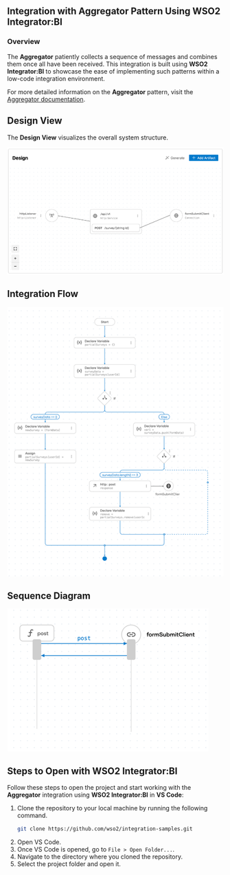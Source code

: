 ## Integration with Aggregator Pattern Using WSO2 Integrator:BI

### Overview

The **Aggregator** patiently collects a sequence of messages and combines them once all have been received.
This integration is built using **WSO2 Integrator:BI** to showcase the ease of implementing such patterns within a low-code integration environment.

For more detailed information on the **Aggregator** pattern, visit the [Aggregator documentation](https://www.enterpriseintegrationpatterns.com/patterns/messaging/Aggregator.html).

## Design View

The **Design View** visualizes the overall system structure.

![Design View](design.png)

## Integration Flow

![Flow Diagram](flow.png)

## Sequence Diagram

![Flow Diagram](sequence.png)

## Steps to Open with WSO2 Integrator:BI

Follow these steps to open the project and start working with the **Aggregator** integration using **WSO2 Integrator:BI** in **VS Code**:

1. Clone the repository to your local machine by running the following command.
   ```bash
   git clone https://github.com/wso2/integration-samples.git
   ```
2. Open VS Code.
3. Once VS Code is opened, go to `File > Open Folder...`.
4. Navigate to the directory where you cloned the repository.
5. Select the project folder and open it.
